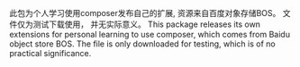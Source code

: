 此包为个人学习使用composer发布自己的扩展,
资源来自百度对象存储BOS。
文件仅为测试下载使用，
并无实际意义。
This package releases its own extensions for personal learning to use composer, 
which comes from Baidu object store BOS. 
The file is only downloaded for testing, 
which is of no practical significance.
